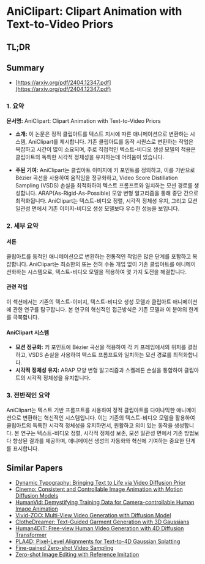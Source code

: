 # AniClipart: Clipart Animation with Text-to-Video Priors
## TL;DR
## Summary
- [https://arxiv.org/pdf/2404.12347.pdf](https://arxiv.org/pdf/2404.12347.pdf)

### 1. 요약

**문서명:** AniClipart: Clipart Animation with Text-to-Video Priors

- **소개:** 이 논문은 정적 클립아트를 텍스트 지시에 따른 애니메이션으로 변환하는 시스템, AniClipart를 제시합니다. 기존 클립아트를 동작 시퀀스로 변환하는 작업은 복잡하고 시간이 많이 소요되며, 주로 직접적인 텍스트-비디오 생성 모델의 적용은 클립아트의 독특한 시각적 정체성을 유지하는데 어려움이 있습니다.
  
- **주된 기여:** AniClipart는 클립아트 이미지에 키 포인트를 정의하고, 이를 기반으로 Bézier 곡선을 사용하여 움직임을 정규화하고, Video Score Distillation Sampling (VSDS) 손실을 최적화하여 텍스트 프롬프트와 일치하는 모션 경로를 생성합니다. ARAP(As-Rigid-As-Possible) 모양 변형 알고리즘을 통해 종단 간으로 최적화됩니다. AniClipart는 텍스트-비디오 정렬, 시각적 정체성 유지, 그리고 모션 일관성 면에서 기존 이미지-비디오 생성 모델보다 우수한 성능을 보입니다.

### 2. 세부 요약

#### 서론
클립아트를 동적인 애니메이션으로 변환하는 전통적인 작업은 많은 단계를 포함하고 복잡합니다. AniClipart는 최소한의 또는 전혀 수동 개입 없이 기존 클립아트를 애니메이션화하는 시스템으로, 텍스트-비디오 모델을 적용하여 몇 가지 도전을 해결합니다.

#### 관련 작업
이 섹션에서는 기존의 텍스트-이미지, 텍스트-비디오 생성 모델과 클립아트 애니메이션에 관한 연구를 탐구합니다. 본 연구의 혁신적인 접근방식은 기존 모델과 이 분야의 한계를 극복합니다.

#### AniClipart 시스템
- **모션 정규화:** 키 포인트에 Bézier 곡선을 적용하여 각 키 프레임에서의 위치를 결정하고, VSDS 손실을 사용하여 텍스트 프롬프트와 일치하는 모션 경로를 최적화합니다.
- **시각적 정체성 유지:** ARAP 모양 변형 알고리즘과 스켈레톤 손실을 통합하여 클립아트의 시각적 정체성을 유지합니다.

### 3. 전반적인 요약
AniClipart는 텍스트 기반 프롬프트를 사용하여 정적 클립아트를 다이나믹한 애니메이션으로 변환하는 혁신적인 시스템입니다. 이는 기존의 텍스트-비디오 모델을 활용하여 클립아트의 독특한 시각적 정체성을 유지하면서, 원활하고 의미 있는 동작을 생성합니다. 본 연구는 텍스트-비디오 정렬, 시각적 정체성 보존, 모션 일관성 면에서 기존 방법보다 향상된 결과를 제공하며, 애니메이션 생성의 자동화와 혁신에 기여하는 중요한 단계를 표시합니다.

## Similar Papers
- [Dynamic Typography: Bringing Text to Life via Video Diffusion Prior](2404.11614.md)
- [Cinemo: Consistent and Controllable Image Animation with Motion Diffusion Models](2407.15642.md)
- [HumanVid: Demystifying Training Data for Camera-controllable Human Image Animation](2407.17438.md)
- [Vivid-ZOO: Multi-View Video Generation with Diffusion Model](2406.08659.md)
- [ClotheDreamer: Text-Guided Garment Generation with 3D Gaussians](2406.16815.md)
- [Human4DiT: Free-view Human Video Generation with 4D Diffusion Transformer](2405.17405.md)
- [PLA4D: Pixel-Level Alignments for Text-to-4D Gaussian Splatting](2405.19957.md)
- [Fine-gained Zero-shot Video Sampling](2407.21475.md)
- [Zero-shot Image Editing with Reference Imitation](2406.07547.md)

